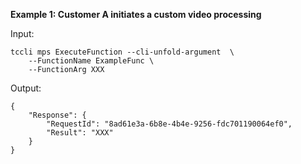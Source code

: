 **Example 1: Customer A initiates a custom video processing**



Input: 

```
tccli mps ExecuteFunction --cli-unfold-argument  \
    --FunctionName ExampleFunc \
    --FunctionArg XXX
```

Output: 
```
{
    "Response": {
        "RequestId": "8ad61e3a-6b8e-4b4e-9256-fdc701190064ef0",
        "Result": "XXX"
    }
}
```

